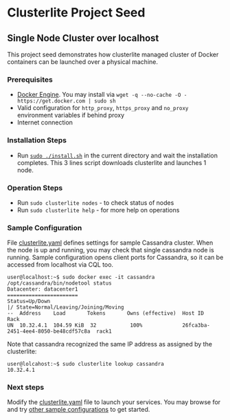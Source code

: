 # Clusterlite Project Seed

## Single Node Cluster over localhost

This project seed demonstrates how clusterlite managed cluster of Docker containers can be launched over a physical machine.

### Prerequisites

- [Docker Engine](https://www.docker.com/).
You may install via `wget -q --no-cache -O - https://get.docker.com | sudo sh`
- Valid configuration for `http_proxy`, `https_proxy` and `no_proxy` environment variables if behind proxy
- Internet connection

### Installation Steps

- Run [`sudo ./install.sh`](./install.sh) in the current directory and wait the installation completes.
This 3 lines script downloads clusterlite and launches 1 node.

### Operation Steps

- Run `sudo clusterlite nodes` - to check status of nodes
- Run `sudo clusterlite help` - for more help on operations

### Sample Configuration
File [clusterlite.yaml](./clusterlite.yaml) defines settings for sample Cassandra cluster.
When the node is up and running, you may check that single cassandra node is running.
Sample configuration opens client ports for Cassandra, so it can be accessed from localhost via CQL too.

```
user@localhost:~$ sudo docker exec -it cassandra /opt/cassandra/bin/nodetool status
Datacenter: datacenter1
=======================
Status=Up/Down
|/ State=Normal/Leaving/Joining/Moving
--  Address    Load       Tokens       Owns (effective)  Host ID                               Rack
UN  10.32.4.1  104.59 KiB  32           100%             26fca3ba-2451-4ee4-8050-be48cdf57c8a  rack1
```

Note that cassandra recognized the same IP address as assigned by the clusterlite:
```
user@lolcahost:~$ sudo clusterlite lookup cassandra
10.32.4.1
```

### Next steps
Modify the [clusterlite.yaml](./clusterlite.yaml) file to launch your services. You may browse for and try [other sample configurations](../../examples) to get started.
